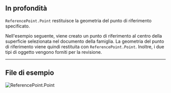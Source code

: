 ## In profondità
`ReferencePoint.Point` restituisce la geometria del punto di riferimento specificato.

Nell'esempio seguente, viene creato un punto di riferimento al centro della superficie selezionata nel documento della famiglia. La geometria del punto di riferimento viene quindi restituita con `ReferencePoint.Point`. Inoltre, i due tipi di oggetto vengono forniti per la revisione.

___
## File di esempio

![ReferencePoint.Point](./Revit.Elements.ReferencePoint.Point_img.jpg)
